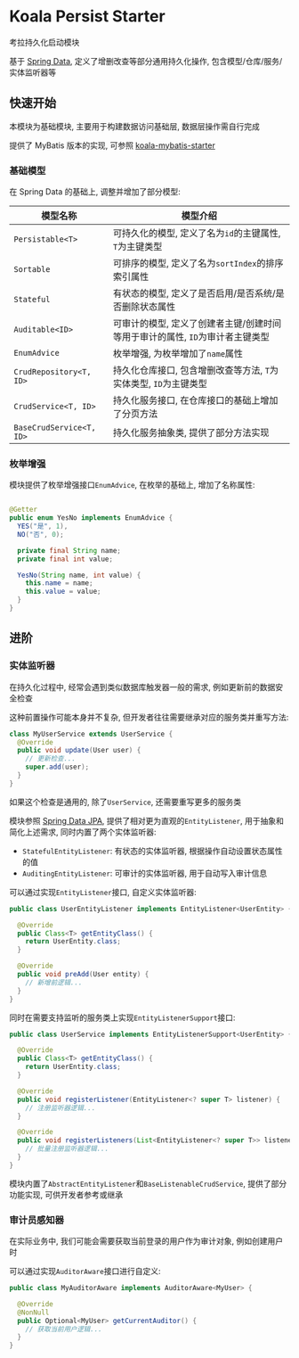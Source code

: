 # Koala Persist Starter

考拉持久化启动模块

基于 [Spring Data](https://spring.io/projects/spring-data), 定义了增删改查等部分通用持久化操作, 包含模型/仓库/服务/实体监听器等

## 快速开始

本模块为基础模块, 主要用于构建数据访问基础层, 数据层操作需自行完成

提供了 MyBatis 版本的实现, 可参照 [koala-mybatis-starter](../koala-mybatis-starter)

### 基础模型

在 Spring Data 的基础上, 调整并增加了部分模型:

| 模型名称                 | 模型介绍                                                     |
| ------------------------ | ------------------------------------------------------------ |
| `Persistable<T>`         | 可持久化的模型, 定义了名为`id`的主键属性, `T`为主键类型      |
| `Sortable`               | 可排序的模型, 定义了名为`sortIndex`的排序索引属性            |
| `Stateful`               | 有状态的模型, 定义了是否启用/是否系统/是否删除状态属性       |
| `Auditable<ID>`          | 可审计的模型, 定义了创建者主键/创建时间等用于审计的属性, `ID`为审计者主键类型 |
| `EnumAdvice`             | 枚举增强, 为枚举增加了`name`属性                             |
| `CrudRepository<T, ID>`  | 持久化仓库接口, 包含增删改查等方法, `T`为实体类型, `ID`为主键类型 |
| `CrudService<T, ID>`     | 持久化服务接口, 在仓库接口的基础上增加了分页方法             |
| `BaseCrudService<T, ID>` | 持久化服务抽象类, 提供了部分方法实现                         |

### 枚举增强

模块提供了枚举增强接口`EnumAdvice`, 在枚举的基础上, 增加了名称属性:

```java

@Getter
public enum YesNo implements EnumAdvice {
  YES("是", 1),
  NO("否", 0);

  private final String name;
  private final int value;

  YesNo(String name, int value) {
    this.name = name;
    this.value = value;
  }
}
```

## 进阶

### 实体监听器

在持久化过程中, 经常会遇到类似数据库触发器一般的需求, 例如更新前的数据安全检查

这种前置操作可能本身并不复杂, 但开发者往往需要继承对应的服务类并重写方法:

```java
class MyUserService extends UserService {
  @Override
  public void update(User user) {
    // 更新检查...
    super.add(user);
  }
}
```

如果这个检查是通用的, 除了`UserService`, 还需要重写更多的服务类

模块参照 [Spring Data JPA](https://spring.io/projects/spring-data-jpa), 提供了相对更为直观的`EntityListener`,
用于抽象和简化上述需求, 同时内置了两个实体监听器:

- `StatefulEntityListener`: 有状态的实体监听器, 根据操作自动设置状态属性的值
- `AuditingEntityListener`: 可审计的实体监听器, 用于自动写入审计信息

可以通过实现`EntityListener`接口, 自定义实体监听器:

```java
public class UserEntityListener implements EntityListener<UserEntity> {

  @Override
  public Class<T> getEntityClass() {
    return UserEntity.class;
  }

  @Override
  public void preAdd(User entity) {
    // 新增前逻辑...
  }
}
```

同时在需要支持监听的服务类上实现`EntityListenerSupport`接口:

```java
public class UserService implements EntityListenerSupport<UserEntity> {

  @Override
  public Class<T> getEntityClass() {
    return UserEntity.class;
  }

  @Override
  public void registerListener(EntityListener<? super T> listener) {
    // 注册监听器逻辑...
  }

  @Override
  public void registerListeners(List<EntityListener<? super T>> listeners) {
    // 批量注册监听器逻辑...
  }
}
```

模块内置了`AbstractEntityListener`和`BaseListenableCrudService`, 提供了部分功能实现, 可供开发者参考或继承

### 审计员感知器

在实际业务中, 我们可能会需要获取当前登录的用户作为审计对象, 例如创建用户时

可以通过实现`AuditorAware`接口进行自定义:

```java
public class MyAuditorAware implements AuditorAware<MyUser> {

  @Override
  @NonNull
  public Optional<MyUser> getCurrentAuditor() {
    // 获取当前用户逻辑...
  }
}
```
